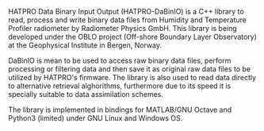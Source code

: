 HATPRO Data Binary Input Output (HATPRO-DaBinIO) is a C++ library to read, process and write binary data files from Humidity and Temperature Profiler radiometer by Radiometer Physics GmbH. This library is being developed under the OBLO project (Off-shore Boundary Layer Observatory) at the Geophysical Institute in Bergen, Norway.

DaBinIO is mean to be used to access raw binary data files, perform processing or filtering data and then save it as original raw data files to be utilized by HATPRO's firmware. The library is also used to read data directly to alternative retrieval alghorithms, furthermore due to its speed it is specially suitable to data assimilation schemes.

The library is implemented in bindings for MATLAB/GNU Octave and Python3 (limited) under GNU Linux and Windows OS.
